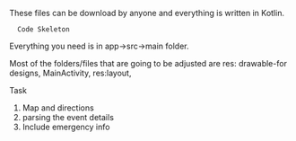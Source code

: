 These files can be download by anyone and everything is written in Kotlin. 

      Code Skeleton 

Everything you need is in app->src->main folder. 

Most of the folders/files that are going to be adjusted are 
res: drawable-for designs,
MainActivity,
res:layout,

Task 
1. Map and directions 
2. parsing the event details 
3. Include emergency info 
